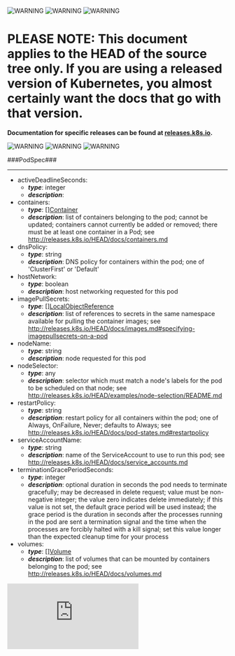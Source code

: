 <!-- BEGIN MUNGE: UNVERSIONED_WARNING -->

<!-- BEGIN STRIP_FOR_RELEASE -->

![WARNING](http://kubernetes.io/img/warning.png)
![WARNING](http://kubernetes.io/img/warning.png)
![WARNING](http://kubernetes.io/img/warning.png)

<h1>PLEASE NOTE: This document applies to the HEAD of the source
tree only. If you are using a released version of Kubernetes, you almost
certainly want the docs that go with that version.</h1>

<strong>Documentation for specific releases can be found at
[releases.k8s.io](http://releases.k8s.io).</strong>

![WARNING](http://kubernetes.io/img/warning.png)
![WARNING](http://kubernetes.io/img/warning.png)
![WARNING](http://kubernetes.io/img/warning.png)

<!-- END STRIP_FOR_RELEASE -->

<!-- END MUNGE: UNVERSIONED_WARNING -->
###PodSpec###

---
* activeDeadlineSeconds: 
  * **_type_**: integer
  * **_description_**: 
* containers: 
  * **_type_**: [][Container](Container.md)
  * **_description_**: list of containers belonging to the pod; cannot be updated; containers cannot currently be added or removed; there must be at least one container in a Pod; see http://releases.k8s.io/HEAD/docs/containers.md
* dnsPolicy: 
  * **_type_**: string
  * **_description_**: DNS policy for containers within the pod; one of 'ClusterFirst' or 'Default'
* hostNetwork: 
  * **_type_**: boolean
  * **_description_**: host networking requested for this pod
* imagePullSecrets: 
  * **_type_**: [][LocalObjectReference](LocalObjectReference.md)
  * **_description_**: list of references to secrets in the same namespace available for pulling the container images; see http://releases.k8s.io/HEAD/docs/images.md#specifying-imagepullsecrets-on-a-pod
* nodeName: 
  * **_type_**: string
  * **_description_**: node requested for this pod
* nodeSelector: 
  * **_type_**: any
  * **_description_**: selector which must match a node's labels for the pod to be scheduled on that node; see http://releases.k8s.io/HEAD/examples/node-selection/README.md
* restartPolicy: 
  * **_type_**: string
  * **_description_**: restart policy for all containers within the pod; one of Always, OnFailure, Never; defaults to Always; see http://releases.k8s.io/HEAD/docs/pod-states.md#restartpolicy
* serviceAccountName: 
  * **_type_**: string
  * **_description_**: name of the ServiceAccount to use to run this pod; see http://releases.k8s.io/HEAD/docs/service_accounts.md
* terminationGracePeriodSeconds: 
  * **_type_**: integer
  * **_description_**: optional duration in seconds the pod needs to terminate gracefully; may be decreased in delete request; value must be non-negative integer; the value zero indicates delete immediately; if this value is not set, the default grace period will be used instead; the grace period is the duration in seconds after the processes running in the pod are sent a termination signal and the time when the processes are forcibly halted with a kill signal; set this value longer than the expected cleanup time for your process
* volumes: 
  * **_type_**: [][Volume](Volume.md)
  * **_description_**: list of volumes that can be mounted by containers belonging to the pod; see http://releases.k8s.io/HEAD/docs/volumes.md


<!-- BEGIN MUNGE: GENERATED_ANALYTICS -->
[![Analytics](https://kubernetes-site.appspot.com/UA-36037335-10/GitHub/docs/api-types/v1/PodSpec.md?pixel)]()
<!-- END MUNGE: GENERATED_ANALYTICS -->
